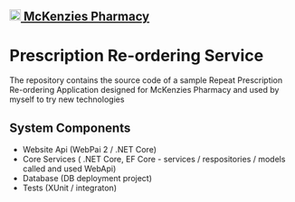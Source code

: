 <a href="http://mckenziespharmacy.azurewebsites.net/">
<h2>
    <img src="http://mckenziespharmacy.azurewebsites.net/assets/images/cross.png" alt="McKenzies Pharmacy logo" title="McKenzies Pharmacy" height="20" /> McKenzies Pharmacy</h2>
</a>

Prescription Re-ordering Service
================================

The repository contains the source code of a sample Repeat Prescription Re-ordering Application designed for McKenzies Pharmacy and used by myself to try new technologies

## System Components

- Website Api (WebPai 2 / .NET Core)
- Core Services ( .NET Core, EF Core - services / respositories / models called and used WebApi)
- Database (DB deployment project)
- Tests (XUnit / integraton)

